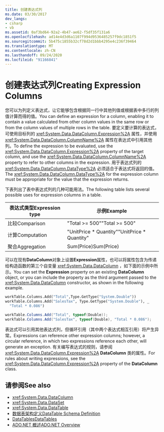 ```yaml
---
title: 创建表达式列
ms.date: 03/30/2017
dev_langs:
- csharp
- vb
ms.assetid: 0af3bd64-92a2-4b47-ae62-f5df35f131a6
ms.openlocfilehash: ad14e4d3d6a1107f994d9536485257f9dc1851f5
ms.sourcegitcommit: 5b475c1855b32cf78d2d1bbb4295e4c236f39464
ms.translationtype: MT
ms.contentlocale: zh-CN
ms.lasthandoff: 09/24/2020
ms.locfileid: "91166841"
---
```

# <a name="creating-expression-columns"></a><span data-ttu-id="05372-102">创建表达式列</span><span class="sxs-lookup"><span data-stu-id="05372-102">Creating Expression Columns</span></span>

<span data-ttu-id="05372-103">您可以为列定义表达式，让它能够包含根据同一行中其他列值或根据表中多行的列值计算而得的值。</span><span class="sxs-lookup"><span data-stu-id="05372-103">You can define an expression for a column, enabling it to contain a value calculated from other column values in the same row or from the column values of multiple rows in the table.</span></span> <span data-ttu-id="05372-104">要定义要计算的表达式，可使用目标列的 <xref:System.Data.DataColumn.Expression%2A> 属性，并使用 <xref:System.Data.DataColumn.ColumnName%2A> 属性在表达式中引用其他列。</span><span class="sxs-lookup"><span data-stu-id="05372-104">To define the expression to be evaluated, use the <xref:System.Data.DataColumn.Expression%2A> property of the target column, and use the <xref:System.Data.DataColumn.ColumnName%2A> property to refer to other columns in the expression.</span></span> <span data-ttu-id="05372-105">用于表达式列的 <xref:System.Data.DataColumn.DataType%2A> 必须适合于表达式将返回的值。</span><span class="sxs-lookup"><span data-stu-id="05372-105">The <xref:System.Data.DataColumn.DataType%2A> for the expression column must be appropriate for the value that the expression returns.</span></span>  
  
 <span data-ttu-id="05372-106">下表列出了表中表达式列的几种可能用法。</span><span class="sxs-lookup"><span data-stu-id="05372-106">The following table lists several possible uses for expression columns in a table.</span></span>  
  
|<span data-ttu-id="05372-107">表达式类型</span><span class="sxs-lookup"><span data-stu-id="05372-107">Expression type</span></span>|<span data-ttu-id="05372-108">示例</span><span class="sxs-lookup"><span data-stu-id="05372-108">Example</span></span>|  
|---------------------|-------------|  
|<span data-ttu-id="05372-109">比较</span><span class="sxs-lookup"><span data-stu-id="05372-109">Comparison</span></span>|<span data-ttu-id="05372-110">"Total >= 500"</span><span class="sxs-lookup"><span data-stu-id="05372-110">"Total >= 500"</span></span>|  
|<span data-ttu-id="05372-111">计算</span><span class="sxs-lookup"><span data-stu-id="05372-111">Computation</span></span>|<span data-ttu-id="05372-112">"UnitPrice \* Quantity"</span><span class="sxs-lookup"><span data-stu-id="05372-112">"UnitPrice \* Quantity"</span></span>|  
|<span data-ttu-id="05372-113">聚合</span><span class="sxs-lookup"><span data-stu-id="05372-113">Aggregation</span></span>|<span data-ttu-id="05372-114">Sum(Price)</span><span class="sxs-lookup"><span data-stu-id="05372-114">Sum(Price)</span></span>|  
  
 <span data-ttu-id="05372-115">可以在现有**DataColumn**对象上设置**Expression**属性，也可以将属性包含为传递给构造函数的第三个自变量 <xref:System.Data.DataColumn> ，如下面的示例中所示。</span><span class="sxs-lookup"><span data-stu-id="05372-115">You can set the **Expression** property on an existing **DataColumn** object, or you can include the property as the third argument passed to the <xref:System.Data.DataColumn> constructor, as shown in the following example.</span></span>  
  
```vb  
workTable.Columns.Add("Total",Type.GetType("System.Double"))  
workTable.Columns.Add("SalesTax", Type.GetType("System.Double"), _  
  "Total * 0.086")  
```  
  
```csharp  
workTable.Columns.Add("Total", typeof(Double));  
workTable.Columns.Add("SalesTax", typeof(Double), "Total * 0.086");  
```  
  
 <span data-ttu-id="05372-116">表达式可以引用其他表达式列，但循环引用（其中两个表达式相互引用）将产生异常。</span><span class="sxs-lookup"><span data-stu-id="05372-116">Expressions can reference other expression columns; however, a circular reference, in which two expressions reference each other, will generate an exception.</span></span> <span data-ttu-id="05372-117">有关编写表达式的规则，请参阅 <xref:System.Data.DataColumn.Expression%2A> **DataColumn** 类的属性。</span><span class="sxs-lookup"><span data-stu-id="05372-117">For rules about writing expressions, see the <xref:System.Data.DataColumn.Expression%2A> property of the **DataColumn** class.</span></span>  
  
## <a name="see-also"></a><span data-ttu-id="05372-118">请参阅</span><span class="sxs-lookup"><span data-stu-id="05372-118">See also</span></span>

- <xref:System.Data.DataColumn>
- <xref:System.Data.DataSet>
- <xref:System.Data.DataTable>
- [<span data-ttu-id="05372-119">数据表架构定义</span><span class="sxs-lookup"><span data-stu-id="05372-119">DataTable Schema Definition</span></span>](datatable-schema-definition.md)
- [<span data-ttu-id="05372-120">DataTables</span><span class="sxs-lookup"><span data-stu-id="05372-120">DataTables</span></span>](datatables.md)
- [<span data-ttu-id="05372-121">ADO.NET 概述</span><span class="sxs-lookup"><span data-stu-id="05372-121">ADO.NET Overview</span></span>](../ado-net-overview.md)
